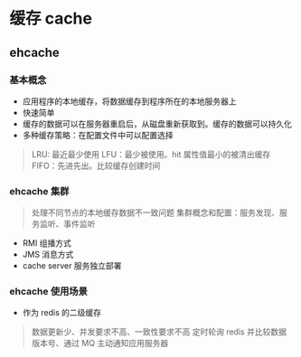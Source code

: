 # 缓存 cache
 
## ehcache
### 基本概念 
* 应用程序的本地缓存，将数据缓存到程序所在的本地服务器上
* 快速简单
* 缓存的数据可以在服务器重启后，从磁盘重新获取到。缓存的数据可以持久化
* 多种缓存策略：在配置文件中可以配置选择
> LRU: 最近最少使用
> LFU：最少被使用。hit 属性值最小的被清出缓存
> FIFO：先进先出。比较缓存创建时间

### ehcache 集群
> 处理不同节点的本地缓存数据不一致问题
> 集群概念和配置：服务发现、服务监听、事件监听
* RMI 组播方式
* JMS 消息方式
* cache server 服务独立部署 

### ehcache 使用场景
* 作为 redis 的二级缓存
> 数据更新少、并发要求不高、一致性要求不高
> 定时轮询 redis 并比较数据版本号、通过 MQ 主动通知应用服务器
